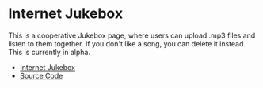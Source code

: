 Internet Jukebox
===

This is a cooperative Jukebox page, where users can upload .mp3 files and listen to them together. If you don't like a song, you can delete it instead. This is currently in alpha.

* [Internet Jukebox](http://forest.krgamestudios.com/)
* [Source Code](https://github.com/Ratstail91/forest)

